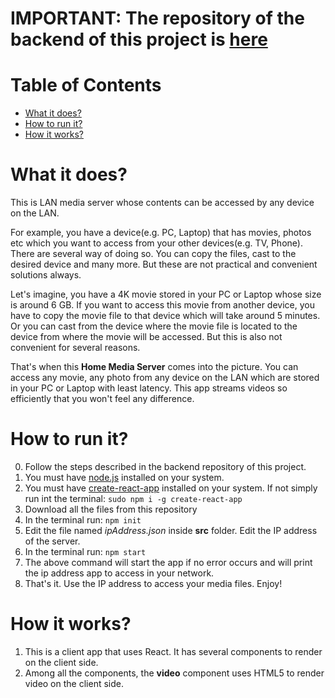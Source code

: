 # IMPORTANT: The repository of the backend of this project is [here](https://github.com/ApurboStarry/Home-Media-Server-Backend-)

# Table of Contents
- [What it does?](#what-it-does)
- [How to run it?](#how-to-run-it)
- [How it works?](#how-it-works)
# What it does?
This is LAN media server whose contents can be accessed by any device on the LAN.

For example, you have a device(e.g. PC, Laptop) that has movies, photos etc which you want to access from your other devices(e.g. TV, Phone). There are several way of doing so. You can copy the files, cast to the desired device and many more. But these are not practical and convenient solutions always.

Let's imagine, you have a 4K movie stored in your PC or Laptop whose size is around 6 GB. If you want to access this movie from another device, you have to copy the movie file to that device which will take around 5 minutes. Or you can cast from the device where the movie file is located to the device from where the movie will be accessed. But this is also not convenient for several reasons.

That's when this **Home Media Server** comes into the picture. You can access any movie, any photo from any device on the LAN which are stored in your PC or Laptop with least latency. This app streams videos so efficiently that you won't feel any difference.

# How to run it?
0. Follow the steps described in the backend repository of this project.
1. You must have [node.js](https://nodejs.org/en/) installed on your system.
2. You must have [create-react-app](https://create-react-app.dev/) installed on your system. If not simply run int the terminal: `sudo npm i -g create-react-app`
3. Download all the files from this repository
4. In the terminal run: `npm init`
4. Edit the file named *ipAddress.json* inside **src** folder. Edit the IP address of the server.
5. In the terminal run: `npm start`
6. The above command will start the app if no error occurs and will print the ip address app to access in your network.
7. That's it. Use the IP address to access your media files. Enjoy!

# How it works?
1. This is a client app that uses React. It has several components to render on the client side.
2. Among all the components, the **video** component uses HTML5 to render video on the client side.
